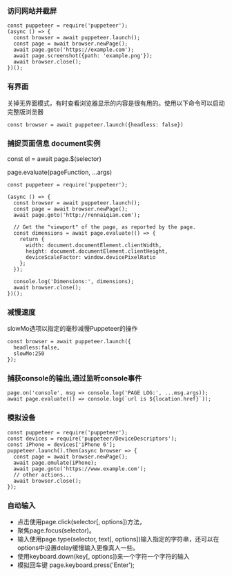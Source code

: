 ### 访问网站并截屏
```
const puppeteer = require('puppeteer');
(async () => {
  const browser = await puppeteer.launch();
  const page = await browser.newPage();
  await page.goto('https://example.com');
  await page.screenshot({path: 'example.png'});
  await browser.close();
})();
```
### 有界面
关掉无界面模式，有时查看浏览器显示的内容是很有用的。使用以下命令可以启动完整版浏览器
```
const browser = await puppeteer.launch({headless: false})
```
### 捕捉页面信息 document实例
const el = await page.$(selector)

page.evaluate(pageFunction, ...args)
```
const puppeteer = require('puppeteer');

(async () => {
  const browser = await puppeteer.launch();
  const page = await browser.newPage();
  await page.goto('http://rennaiqian.com');

  // Get the "viewport" of the page, as reported by the page.
  const dimensions = await page.evaluate(() => {
    return {
      width: document.documentElement.clientWidth,
      height: document.documentElement.clientHeight,
      deviceScaleFactor: window.devicePixelRatio
    };
  });

  console.log('Dimensions:', dimensions);
  await browser.close();
})();
```
### 减慢速度
slowMo选项以指定的毫秒减慢Puppeteer的操作
```
const browser = await puppeteer.launch({
  headless:false,
  slowMo:250
});
```
### 捕获console的输出,通过监听console事件
```
page.on('console', msg => console.log('PAGE LOG:', ...msg.args));
await page.evaluate(() => console.log(`url is ${location.href}`));
```

### 模拟设备
```
const puppeteer = require('puppeteer');
const devices = require('puppeteer/DeviceDescriptors');
const iPhone = devices['iPhone 6'];
puppeteer.launch().then(async browser => {
  const page = await browser.newPage();
  await page.emulate(iPhone);
  await page.goto('https://www.example.com');
  // other actions...
  await browser.close();
});
```

### 自动输入
* 点击使用page.click(selector[, options])方法，
* 聚焦page.focus(selector)。
* 输入使用page.type(selector, text[, options])输入指定的字符串，还可以在options中设置delay缓慢输入更像真人一些。
* 使用keyboard.down(key[, options])来一个字符一个字符的输入
* 模拟回车键 page.keyboard.press('Enter');